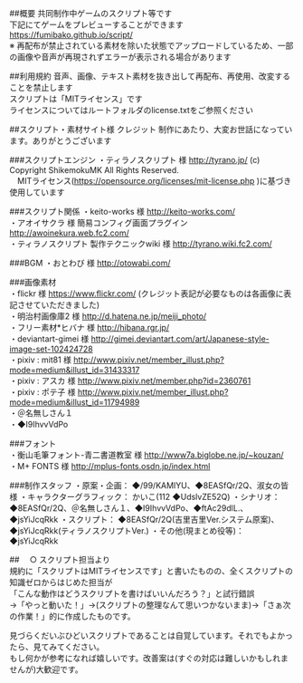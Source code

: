 ##概要
共同制作中ゲームのスクリプト等です  
下記にてゲームをプレビューすることができます  
https://fumibako.github.io/script/  
※ 再配布が禁止されている素材を除いた状態でアップロードしているため、一部の画像や音声が再現されずエラーが表示される場合があります  

##利用規約
音声、画像、テキスト素材を抜き出して再配布、再使用、改変することを禁止します  
スクリプトは「MITライセンス」です  
ライセンスについてはルートフォルダのlicense.txtをご参照ください  

##スクリプト・素材サイト様 クレジット
制作にあたり、大変お世話になっています。ありがとうございます  

###スクリプトエンジン
・ティラノスクリプト 様 http://tyrano.jp/ (c) Copyright ShikemokuMK All Rights Reserved.  
　MITライセンス(https://opensource.org/licenses/mit-license.php )に基づき使用しています
 
###スクリプト関係
・keito-works 様 http://keito-works.com/  
・アオイサクラ 様 簡易コンフィグ画面プラグイン http://awoinekura.web.fc2.com/  
・ティラノスクリプト 製作テクニックwiki 様 http://tyrano.wiki.fc2.com/  

###BGM
・おとわび 様 http://otowabi.com/  

###画像素材  
・flickr 様 https://www.flickr.com/ (クレジット表記が必要なものは各画像に表記させていただきました)  
・明治村画像庫2 様 http://d.hatena.ne.jp/meiji_photo/  
・フリー素材*ヒバナ 様 http://hibana.rgr.jp/  
・deviantart-gimei 様 http://gimei.deviantart.com/art/Japanese-style-image-set-102424728  
・pixiv : mit81 様 http://www.pixiv.net/member_illust.php?mode=medium&illust_id=31433317  
・pixiv : アスカ 様 http://www.pixiv.net/member.php?id=2360761  
・pixiv : ポテ子 様 http://www.pixiv.net/member_illust.php?mode=medium&illust_id=11794989  
・＠名無しさん１  
・◆I9IhvvVdPo   

###フォント  
・衡山毛筆フォント-青二書道教室 様 http://www7a.biglobe.ne.jp/~kouzan/  
・M+ FONTS 様 http://mplus-fonts.osdn.jp/index.html  

###制作スタッフ
・原案・企画：	◆/99/KAMIYU、◆8EASfQr/2Q、淑女の皆様
・キャラクターグラフィック：	かいこ(112 ◆UdslvZE52Q)
・シナリオ：	◆8EASfQr/2Q、＠名無しさん１、◆I9IhvvVdPo、◆ftAc29dlL.、◆jsYiJcqRkk
・スクリプト：	◆8EASfQr/2Q(吉里吉里Ver.システム原案)、◆jsYiJcqRkk(ティラノスクリプトVer.)
・その他(現まとめ役等)：	◆jsYiJcqRkk
  
  
  
##　
○ スクリプト担当より  
規約に「スクリプトはMITライセンスです」と書いたものの、全くスクリプトの知識ゼロからはじめた担当が  
「こんな動作はどうスクリプトを書けばいいんだろう？」と試行錯誤  
→「やっと動いた！」→(スクリプトの整理なんて思いつかないまま)→「さぁ次の作業！」的に作成したものです。  

見づらくだいぶひどいスクリプトであることは自覚しています。それでもよかったら、見てみてください。  
もし何かが参考になれば嬉しいです。改善案は(すぐの対応は難しいかもしれませんが)大歓迎です。  
